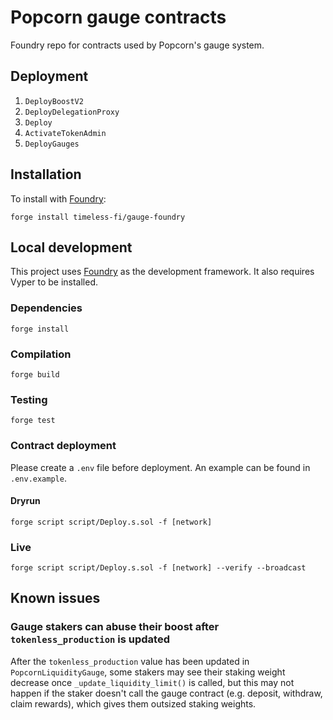 # Popcorn gauge contracts

Foundry repo for contracts used by Popcorn's gauge system.

## Deployment

1. `DeployBoostV2`
2. `DeployDelegationProxy`
3. `Deploy`
4. `ActivateTokenAdmin`
5. `DeployGauges`

## Installation

To install with [Foundry](https://github.com/gakonst/foundry):

```
forge install timeless-fi/gauge-foundry
```

## Local development

This project uses [Foundry](https://github.com/gakonst/foundry) as the development framework. It also requires Vyper to be installed.

### Dependencies

```
forge install
```

### Compilation

```
forge build
```

### Testing

```
forge test
```

### Contract deployment

Please create a `.env` file before deployment. An example can be found in `.env.example`.

#### Dryrun

```
forge script script/Deploy.s.sol -f [network]
```

### Live

```
forge script script/Deploy.s.sol -f [network] --verify --broadcast
```

## Known issues

### Gauge stakers can abuse their boost after `tokenless_production` is updated

After the `tokenless_production` value has been updated in `PopcornLiquidityGauge`, some stakers may see their staking weight decrease once `_update_liquidity_limit()` is called, but this may not happen if the staker doesn't call the gauge contract (e.g. deposit, withdraw, claim rewards), which gives them outsized staking weights.